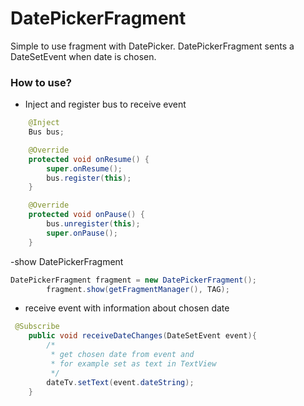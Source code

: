 #   DatePickerFragment

Simple to use fragment with DatePicker. DatePickerFragment sents 
a DateSetEvent when date is chosen.

### How to use?

- Inject and register bus to receive event 

```java
    @Inject
    Bus bus;

    @Override
    protected void onResume() {
        super.onResume();
        bus.register(this);
    }

    @Override
    protected void onPause() {
        bus.unregister(this);
        super.onPause();
    }
```

-show DatePickerFragment

```java
DatePickerFragment fragment = new DatePickerFragment();
        fragment.show(getFragmentManager(), TAG);
```

- receive event with information about chosen date 

```java
 @Subscribe
    public void receiveDateChanges(DateSetEvent event){
        /*
         * get chosen date from event and
         * for example set as text in TextView
         */
        dateTv.setText(event.dateString);
    }
```

